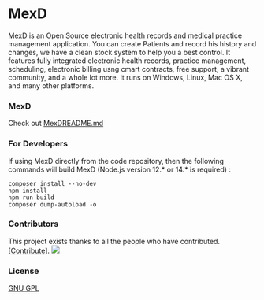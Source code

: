 # MexD
[MexD](https://github.com/kingso101/MexD) is an Open Source electronic health records and medical practice management application. You can create Patients and record his history and changes, we have a clean stock system to help you a best control. It features fully integrated electronic health records, practice management, scheduling, electronic billing usng cmart contracts, free support, a vibrant community, and a whole lot more. It runs on Windows, Linux, Mac OS X, and many other platforms.

### MexD

Check out [MexDREADME.md](FHIR_README.md)

### For Developers

If using MexD directly from the code repository, then the following commands will build MexD (Node.js version 12.* or 14.* is required) :
```shell
composer install --no-dev
npm install
npm run build
composer dump-autoload -o
```

### Contributors

This project exists thanks to all the people who have contributed. [[Contribute]](CONTRIBUTING.md).
<a href="https://github.com/kingso101"><img src="https://avatars.githubusercontent.com/u/40211747?s=60&u=4c9e26d50745937940528a555ff8a91a16981b0d&v=4" /></a>


### License

[GNU GPL](LICENSE)